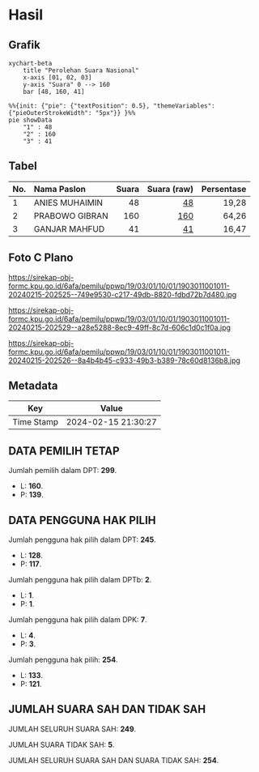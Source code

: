# Hasil

## Grafik

```mermaid
xychart-beta
    title "Perolehan Suara Nasional"
    x-axis [01, 02, 03]
    y-axis "Suara" 0 --> 160
    bar [48, 160, 41]
```

```mermaid
%%{init: {"pie": {"textPosition": 0.5}, "themeVariables": {"pieOuterStrokeWidth": "5px"}} }%%
pie showData
    "1" : 48
    "2" : 160
    "3" : 41
```

## Tabel

| No. | Nama Paslon    | Suara | Suara (raw) | Persentase |
|:--- |:-------------- | -----:| -----------:| ----------:|
| 1   | ANIES MUHAIMIN | 48    | [48][p-1]   | 19,28      |
| 2   | PRABOWO GIBRAN | 160   | [160][p-2]  | 64,26      |
| 3   | GANJAR MAHFUD  | 41    | [41][p-3]   | 16,47      |


[p-1]: https://github.com/gigit-pemilu/pemilu-2024/blob/main/pilpres/hitung-suara/sub/19-kepulauan-bangka-belitung/sub/03-bangka-selatan/sub/01-toboali/sub/1001-toboali/sub/011-tps/sub/paslon-1.txt
[p-2]: https://github.com/gigit-pemilu/pemilu-2024/blob/main/pilpres/hitung-suara/sub/19-kepulauan-bangka-belitung/sub/03-bangka-selatan/sub/01-toboali/sub/1001-toboali/sub/011-tps/sub/paslon-2.txt
[p-3]: https://github.com/gigit-pemilu/pemilu-2024/blob/main/pilpres/hitung-suara/sub/19-kepulauan-bangka-belitung/sub/03-bangka-selatan/sub/01-toboali/sub/1001-toboali/sub/011-tps/sub/paslon-3.txt

## Foto C Plano

https://sirekap-obj-formc.kpu.go.id/6afa/pemilu/ppwp/19/03/01/10/01/1903011001011-20240215-202525--749e9530-c217-49db-8820-fdbd72b7d480.jpg

https://sirekap-obj-formc.kpu.go.id/6afa/pemilu/ppwp/19/03/01/10/01/1903011001011-20240215-202529--a28e5288-8ec9-49ff-8c7d-606c1d0c1f0a.jpg

https://sirekap-obj-formc.kpu.go.id/6afa/pemilu/ppwp/19/03/01/10/01/1903011001011-20240215-202526--8a4b4b45-c933-49b3-b389-78c60d8136b8.jpg


## Metadata

| Key        | Value               |
| ---------- | ------------------- |
| Time Stamp | 2024-02-15 21:30:27 |


## DATA PEMILIH TETAP

Jumlah pemilih dalam DPT: **299**.
 * L: **160**.
 * P: **139**.

## DATA PENGGUNA HAK PILIH

Jumlah pengguna hak pilih dalam DPT: **245**.
 * L: **128**.
 * P: **117**.

Jumlah pengguna hak pilih dalam DPTb: **2**.
 * L: **1**.
 * P: **1**.

Jumlah pengguna hak pilih dalam DPK: **7**.
 * L: **4**.
 * P: **3**.

Jumlah pengguna hak pilih: **254**.
 * L: **133**.
 * P: **121**.

## JUMLAH SUARA SAH DAN TIDAK SAH

JUMLAH SELURUH SUARA SAH: **249**.

JUMLAH SUARA TIDAK SAH: **5**.

JUMLAH SELURUH SUARA SAH DAN SUARA TIDAK SAH: **254**.


